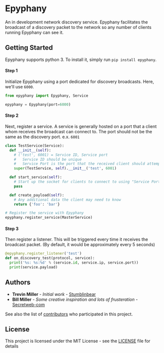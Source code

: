 # Epyphany

An in development network discovery service. Epyphany facilitates the broadcast of a discovery packet to the network so any number of clients running Epyphany can see it.

## Getting Started

Epyphany supports python 3. To install it, simply run `pip install epyphany`.

#### Step 1
Initialize Epyphany using a port dedicated for discovery broadcasts. Here, we'll use `6000`.
```python
from epyphany import Epyphany, Service

epyphany = Epyphany(port=6000)
```

#### Step 2
Next, register a service. A service is generally hosted on a port that a client whom receives the broadcast can connect to. The port should not be the same as the discovery port. e.x. `6001`
```python
class TestService(Service):
  def __init__(self):
    # ('test', 6001) = Service ID, Service port
    #   Service ID should be unique
    #   Service Port is the port that the received client should attempt to connect to
    super(TestService, self).__init__('test', 6001)

  def start_service(self):
    # Start up the socket for clients to connect to using "Service Port"
    pass

  def create_payload(self):
    # Any additional data the client may need to know
    return {'foo': 'bar'}

# Register the service with Epyphany
epyphany.register_service(MasterService)
```

#### Step 3
Then register a listener. This will be triggered every time it receives the broadcast packet. (By default, it would be approximately every 5 seconds)
```python
@epyphany.register_listener('test')
def on_discovery_test(protocol, service):
  print('%s: %s:%d' % (service.id, service.ip, service.port))
  print(service.payload)
```

## Authors

* **Trevin Miller** - *Initial work* - [Stumblinbear](https://github.com/Stumblinbear)
* **Bill Miller** - *Some creative inspiration and lots of frusteration* - [Secretweb-com](https://github.com/Secretweb-com)

See also the list of [contributors](https://github.com/Secret-Web/Epyphany/contributors) who participated in this project.

## License

This project is licensed under the MIT License - see the [LICENSE](LICENSE) file for details

